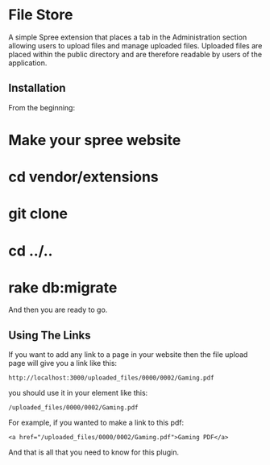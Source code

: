 File Store
==========

A simple Spree extension that places a tab in the Administration section allowing users to upload files and manage uploaded files.  Uploaded files are placed within the public directory and are therefore readable by users of the application.

Installation
------------

From the beginning:

 # Make your spree website
 # cd vendor/extensions
 # git clone <github link>
 # cd ../..
 # rake db:migrate

And then you are ready to go. 

Using The Links
---------------

If you want to add any link to a page in your website then the file upload
page will give you a link like this:

    http://localhost:3000/uploaded_files/0000/0002/Gaming.pdf

you should use it in your element like this:

    /uploaded_files/0000/0002/Gaming.pdf

For example, if you wanted to make a link to this pdf:

    <a href="/uploaded_files/0000/0002/Gaming.pdf">Gaming PDF</a>

And that is all that you need to know for this plugin.
